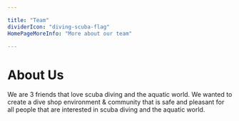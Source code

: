 ```yaml
---

title: "Team"
dividerIcon: "diving-scuba-flag"
HomePageMoreInfo: "More about our team"

---
```


# About Us

We are 3 friends that love scuba diving and the aquatic world. We wanted to create a dive shop environment & community that is safe and pleasant for all people that are interested in scuba diving and the aquatic world.